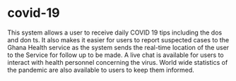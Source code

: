 # covid-19

This system allows a user to receive daily COVID 19 tips including the dos and don ts. 
It also makes it easier for users to report suspected cases to the Ghana Health service as the system sends the real-time location of the user to the Service for follow up to be made. 
A live chat is available for users to interact with health personnel concerning the virus. 
World wide statistics of the pandemic are also available to users to keep them informed. 
